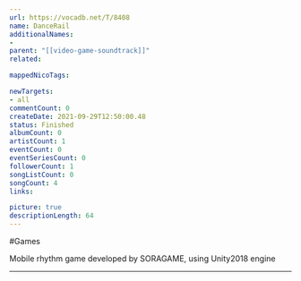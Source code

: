```yaml
---
url: https://vocadb.net/T/8408
name: DanceRail
additionalNames: 
- 
parent: "[[video-game-soundtrack]]"
related:

mappedNicoTags:

newTargets:
- all
commentCount: 0
createDate: 2021-09-29T12:50:00.48
status: Finished
albumCount: 0
artistCount: 1
eventCount: 0
eventSeriesCount: 0
followerCount: 1
songListCount: 0
songCount: 4
links: 

picture: true
descriptionLength: 64
---
```


#Games

Mobile rhythm game developed by SORAGAME, using Unity2018 engine

---


